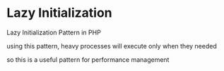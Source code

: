 # Lazy Initialization
Lazy Initialization Pattern in PHP

using this pattern, heavy processes will execute only when they needed

so this is a useful pattern for performance management
